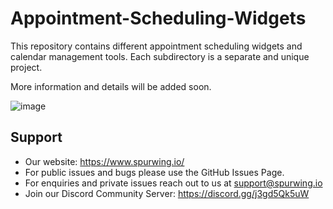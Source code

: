 # Appointment-Scheduling-Widgets

This repository contains different appointment scheduling widgets and calendar management tools. Each subdirectory is a separate and unique project.

More information and details will be added soon.

![image](https://user-images.githubusercontent.com/9488406/119051790-e8c64000-b9c3-11eb-9f1b-779db86f5ae3.png)

## Support
- Our website: https://www.spurwing.io/
- For public issues and bugs please use the GitHub Issues Page.
- For enquiries and private issues reach out to us at support@spurwing.io
- Join our Discord Community Server: https://discord.gg/j3gd5Qk5uW
